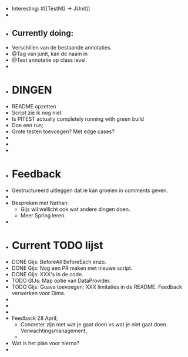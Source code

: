 - Interesting: #[[TestNG -> JUnit]]
-
- ## Currently doing:
- Verschillen van de bestaande annotaties.
- @Tag van junit, kan de naam in
- @Test annotatie op class level.
-
- # DINGEN
- README opzetten
- Script zie ik nog niet
- Is PITEST actually completely running with green build
- Doe een run;
- Grote testen toevoegen?  Met edge cases?
-
-
-
- # Feedback
- Gestructureerd uitleggen dat ie kan groeien in comments geven.
-
- Bespreken met Nathan:
	- Gijs wil wellicht ook wat andere dingen doen.
	- Meer Spring leren.
-
- # Current TODO lijst
- DONE Gijs: BeforeAll BeforeEach enzo.
- DONE Gijs: Nog een PR maken met nieuwe script.
- DONE Gijs: XXX's in de code.
- TODO GIJs: Map optie van DataProvider.
- TODO Gijs: Guava toevoegen; XXX limitaties in de README. Feedback verwerken voor Dima.
-
-
-
- Feedback 28 April;
	- Concreter zijn met wat je gaat doen vs wat je niet gaat doen. Verwachtingsmanagement.
	-
- Wat is het plan voor hierna?
-